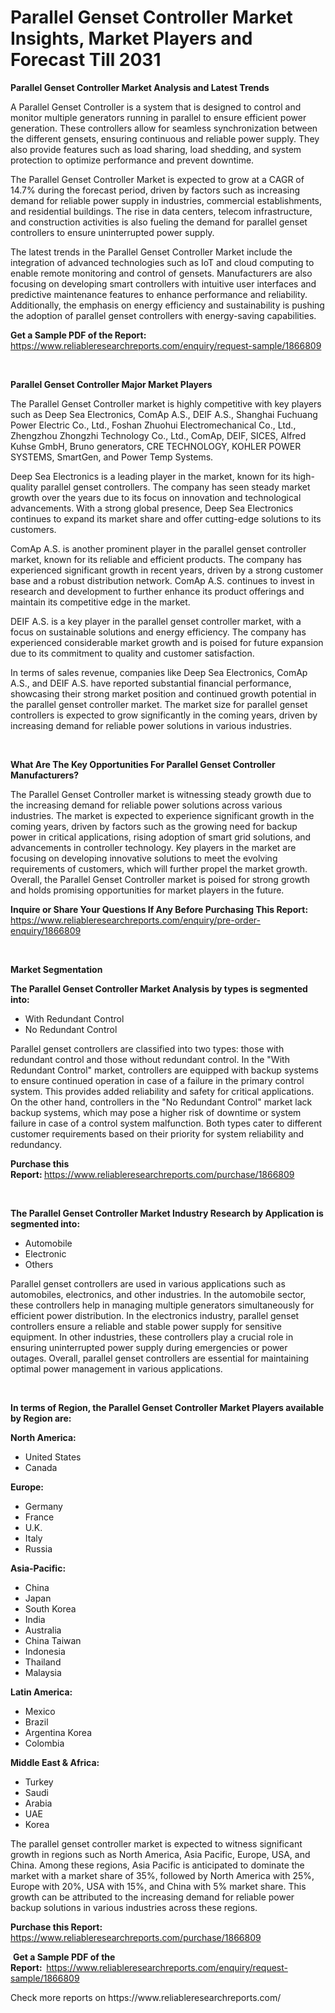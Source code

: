 <p><h1>Parallel Genset Controller Market Insights, Market Players and Forecast Till 2031</h1></p><p><strong>Parallel Genset Controller Market Analysis and Latest Trends</strong></p>
<p><p>A Parallel Genset Controller is a system that is designed to control and monitor multiple generators running in parallel to ensure efficient power generation. These controllers allow for seamless synchronization between the different gensets, ensuring continuous and reliable power supply. They also provide features such as load sharing, load shedding, and system protection to optimize performance and prevent downtime.</p><p>The Parallel Genset Controller Market is expected to grow at a CAGR of 14.7% during the forecast period, driven by factors such as increasing demand for reliable power supply in industries, commercial establishments, and residential buildings. The rise in data centers, telecom infrastructure, and construction activities is also fueling the demand for parallel genset controllers to ensure uninterrupted power supply.</p><p>The latest trends in the Parallel Genset Controller Market include the integration of advanced technologies such as IoT and cloud computing to enable remote monitoring and control of gensets. Manufacturers are also focusing on developing smart controllers with intuitive user interfaces and predictive maintenance features to enhance performance and reliability. Additionally, the emphasis on energy efficiency and sustainability is pushing the adoption of parallel genset controllers with energy-saving capabilities.</p></p>
<p><strong>Get a Sample PDF of the Report:&nbsp;</strong> <a href="https://www.reliableresearchreports.com/enquiry/request-sample/1866809">https://www.reliableresearchreports.com/enquiry/request-sample/1866809</a></p>
<p>&nbsp;</p>
<p><strong>Parallel Genset Controller Major Market Players</strong></p>
<p><p>The Parallel Genset Controller market is highly competitive with key players such as Deep Sea Electronics, ComAp A.S., DEIF A.S., Shanghai Fuchuang Power Electric Co., Ltd., Foshan Zhuohui Electromechanical Co., Ltd., Zhengzhou Zhongzhi Technology Co., Ltd., ComAp, DEIF, SICES, Alfred Kuhse GmbH, Bruno generators, CRE TECHNOLOGY, KOHLER POWER SYSTEMS, SmartGen, and Power Temp Systems.</p><p>Deep Sea Electronics is a leading player in the market, known for its high-quality parallel genset controllers. The company has seen steady market growth over the years due to its focus on innovation and technological advancements. With a strong global presence, Deep Sea Electronics continues to expand its market share and offer cutting-edge solutions to its customers.</p><p>ComAp A.S. is another prominent player in the parallel genset controller market, known for its reliable and efficient products. The company has experienced significant growth in recent years, driven by a strong customer base and a robust distribution network. ComAp A.S. continues to invest in research and development to further enhance its product offerings and maintain its competitive edge in the market.</p><p>DEIF A.S. is a key player in the parallel genset controller market, with a focus on sustainable solutions and energy efficiency. The company has experienced considerable market growth and is poised for future expansion due to its commitment to quality and customer satisfaction.</p><p>In terms of sales revenue, companies like Deep Sea Electronics, ComAp A.S., and DEIF A.S. have reported substantial financial performance, showcasing their strong market position and continued growth potential in the parallel genset controller market. The market size for parallel genset controllers is expected to grow significantly in the coming years, driven by increasing demand for reliable power solutions in various industries.</p></p>
<p>&nbsp;</p>
<p><strong>What Are The Key Opportunities For Parallel Genset Controller Manufacturers?</strong></p>
<p><p>The Parallel Genset Controller market is witnessing steady growth due to the increasing demand for reliable power solutions across various industries. The market is expected to experience significant growth in the coming years, driven by factors such as the growing need for backup power in critical applications, rising adoption of smart grid solutions, and advancements in controller technology. Key players in the market are focusing on developing innovative solutions to meet the evolving requirements of customers, which will further propel the market growth. Overall, the Parallel Genset Controller market is poised for strong growth and holds promising opportunities for market players in the future.</p></p>
<p><strong>Inquire or Share Your Questions If Any Before Purchasing This Report:</strong> <a href="https://www.reliableresearchreports.com/enquiry/pre-order-enquiry/1866809">https://www.reliableresearchreports.com/enquiry/pre-order-enquiry/1866809</a></p>
<p>&nbsp;</p>
<p><strong>Market Segmentation</strong></p>
<p><strong>The Parallel Genset Controller Market Analysis by types is segmented into:</strong></p>
<p><ul><li>With Redundant Control</li><li>No Redundant Control</li></ul></p>
<p><p>Parallel genset controllers are classified into two types: those with redundant control and those without redundant control. In the "With Redundant Control" market, controllers are equipped with backup systems to ensure continued operation in case of a failure in the primary control system. This provides added reliability and safety for critical applications. On the other hand, controllers in the "No Redundant Control" market lack backup systems, which may pose a higher risk of downtime or system failure in case of a control system malfunction. Both types cater to different customer requirements based on their priority for system reliability and redundancy.</p></p>
<p><strong>Purchase this Report:&nbsp;</strong><a href="https://www.reliableresearchreports.com/purchase/1866809">https://www.reliableresearchreports.com/purchase/1866809</a></p>
<p>&nbsp;</p>
<p><strong>The Parallel Genset Controller Market Industry Research by Application is segmented into:</strong></p>
<p><ul><li>Automobile</li><li>Electronic</li><li>Others</li></ul></p>
<p><p>Parallel genset controllers are used in various applications such as automobiles, electronics, and other industries. In the automobile sector, these controllers help in managing multiple generators simultaneously for efficient power distribution. In the electronics industry, parallel genset controllers ensure a reliable and stable power supply for sensitive equipment. In other industries, these controllers play a crucial role in ensuring uninterrupted power supply during emergencies or power outages. Overall, parallel genset controllers are essential for maintaining optimal power management in various applications.</p></p>
<p>&nbsp;</p>
<p><strong>In terms of Region, the Parallel Genset Controller Market Players available by Region are:</strong></p>
<p>
    <p> <strong> North America: </strong>
        <ul>
            <li>United States</li>
            <li>Canada</li>
        </ul>
        </p> 
    <p> <strong> Europe: </strong>
        <ul>
            <li>Germany</li>
            <li>France</li>
            <li>U.K.</li>
            <li>Italy</li>
            <li>Russia</li>
        </ul>
        </p> 
    <p> <strong> Asia-Pacific: </strong>
        <ul>
            <li>China</li>
            <li>Japan</li>
            <li>South Korea</li>
            <li>India</li>
            <li>Australia</li>
            <li>China Taiwan</li>
            <li>Indonesia</li>
            <li>Thailand</li>
            <li>Malaysia</li>
        </ul>
        </p> 
    <p> <strong> Latin America: </strong>
        <ul>
            <li>Mexico</li>
            <li>Brazil</li>
            <li>Argentina Korea</li>
            <li>Colombia</li>
        </ul>
        </p> 
    <p> <strong> Middle East & Africa: </strong>
        <ul>
            <li>Turkey</li>
            <li>Saudi</li>
            <li>Arabia</li>
            <li>UAE</li>
            <li>Korea</li>
        </ul>
    </p>
    </p>
<p><p>The parallel genset controller market is expected to witness significant growth in regions such as North America, Asia Pacific, Europe, USA, and China. Among these regions, Asia Pacific is anticipated to dominate the market with a market share of 35%, followed by North America with 25%, Europe with 20%, USA with 15%, and China with 5% market share. This growth can be attributed to the increasing demand for reliable power backup solutions in various industries across these regions.</p></p>
<p><strong>Purchase this Report: </strong><a href="https://www.reliableresearchreports.com/purchase/1866809">https://www.reliableresearchreports.com/purchase/1866809</a></p>
<p>&nbsp;<strong>Get a Sample PDF of the Report:&nbsp;&nbsp;</strong><a href="https://www.reliableresearchreports.com/enquiry/request-sample/1866809">https://www.reliableresearchreports.com/enquiry/request-sample/1866809</a></p>
<p><strong></strong></p>
<p>Check more reports on https://www.reliableresearchreports.com/</p>